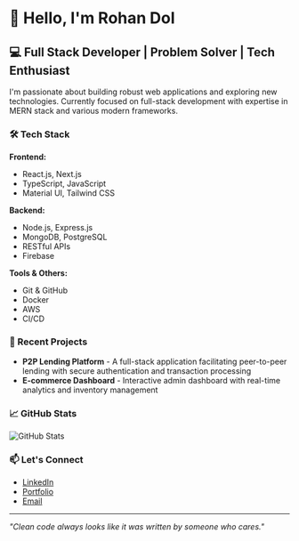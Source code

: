 # 👋 Hello, I'm Rohan Dol

## 💻 Full Stack Developer | Problem Solver | Tech Enthusiast

I'm passionate about building robust web applications and exploring new technologies. Currently focused on full-stack development with expertise in MERN stack and various modern frameworks.

### 🛠️ Tech Stack

**Frontend:**
- React.js, Next.js
- TypeScript, JavaScript
- Material UI, Tailwind CSS

**Backend:**
- Node.js, Express.js
- MongoDB, PostgreSQL
- RESTful APIs
- Firebase

**Tools & Others:**
- Git & GitHub
- Docker
- AWS
- CI/CD

### 🚀 Recent Projects

- **P2P Lending Platform** - A full-stack application facilitating peer-to-peer lending with secure authentication and transaction processing
- **E-commerce Dashboard** - Interactive admin dashboard with real-time analytics and inventory management

  
### 📈 GitHub Stats

![GitHub Stats](https://github-readme-stats.vercel.app/api?username=rohandol112&show_icons=true&theme=radical)


### 📫 Let's Connect

- [LinkedIn](https://www.linkedin.com/in/rohandoley/)
- [Portfolio](https://rohandoley.dev)
- [Email](mailto:contact@rohandoley.dev)

---

*"Clean code always looks like it was written by someone who cares."*
